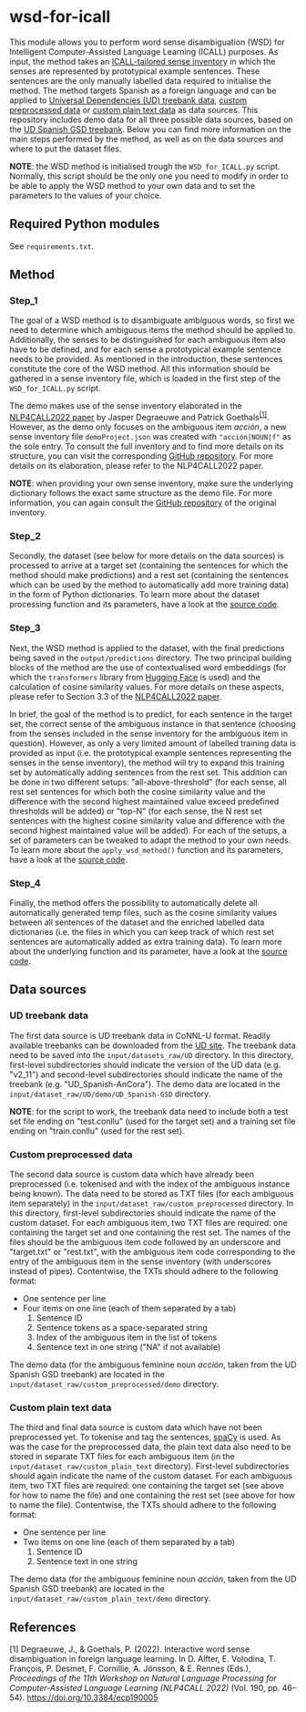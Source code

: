 # wsd-for-icall
This module allows you to perform word sense disambiguation (WSD) for Intelligent Computer-Assisted Language Learning (ICALL) purposes. As input, the method takes an [ICALL-tailored sense inventory](#step_1) in which the senses are represented by prototypical example sentences. These sentences are the only manually labelled data required to initialise the method. The method targets Spanish as a foreign language and can be applied to [Universal Dependencies (UD) treebank data](#ud-treebank-data), [custom preprocessed data](#custom-preprocessed-data) or [custom plain text data](#custom-plain-text-data) as data sources. This repository includes demo data for all three possible data sources, based on the [UD Spanish GSD treebank](https://universaldependencies.org/treebanks/es_gsd/index.html). Below you can find more information on the main steps performed by the method, as well as on the data sources and where to put the dataset files. 

**NOTE**: the WSD method is initialised trough the <code>WSD_for_ICALL.py</code> script. Normally, this script should be the only one you need to modify in order to be able to apply the WSD method to your own data and to set the parameters to the values of your choice.

## Required Python modules
See <code>requirements.txt</code>.

## Method
### Step_1
The goal of a WSD method is to disambiguate ambiguous words, so first we need to determine which ambiguous items the method should be applied to. Additionally, the senses to be distinguished for each ambiguous item also have to be defined, and for each sense a prototypical example sentence needs to be provided. As mentioned in the introduction, these sentences constitute the core of the WSD method. All this information should be gathered in a sense inventory file, which is loaded in the first step of the <code>WSD_for_ICALL.py</code> script.

The demo makes use of the sense inventory elaborated in the [NLP4CALL2022 paper](https://ecp.ep.liu.se/index.php/sltc/article/view/577) by Jasper Degraeuwe and Patrick Goethals<sup>[[1]](#references)</sup>. However, as the demo only focuses on the ambiguous item _acción_, a new sense inventory file <code>demoProject.json</code> was created with <code>"acción|NOUN|f"</code> as the sole entry. To consult the full inventory and to find more details on its structure, you can visit the corresponding [GitHub repository](https://github.com/JasperD-UGent/sense-inventory-economics-50). For more details on its elaboration, please refer to the NLP4CALL2022 paper.

**NOTE**: when providing your own sense inventory, make sure the underlying dictionary follows the exact same structure as the demo file. For more information, you can again consult the [GitHub repository](https://github.com/JasperD-UGent/sense-inventory-economics-50) of the original inventory.

### Step_2
Secondly, the dataset (see below for more details on the data sources) is processed to arrive at a target set (containing the sentences for which the method should make predictions) and a rest set (containing the sentences which can be used by the method to automatically add more training data) in the form of Python dictionaries. To learn more about the dataset processing function and its parameters, have a look at the [source code](https://github.com/JasperD-UGent/wsd-for-icall/blob/2332822a8d0dcac470e11d513509ff0b2328ac47/WSD_for_ICALL_defs.py#L21).

### Step_3
Next, the WSD method is applied to the dataset, with the final predictions being saved in the <code>output/predictions</code> directory. The two principal building blocks of the method are the use of contextualised word embeddings (for which the <code>transformers</code> library from [Hugging Face](https://huggingface.co/) is used) and the calculation of cosine similarity values. For more details on these aspects, please refer to Section 3.3 of the [NLP4CALL2022 paper](https://ecp.ep.liu.se/index.php/sltc/article/view/577).

In brief, the goal of the method is to predict, for each sentence in the target set, the correct sense of the ambiguous instance in that sentence (choosing from the senses included in the sense inventory for the ambiguous item in question). However, as only a very limited amount of labelled training data is provided as input (i.e. the prototypical example sentences representing the senses in the sense inventory), the method will try to expand this training set by automatically adding sentences from the rest set. This addition can be done in two different setups: "all-above-threshold" (for each sense, all rest set sentences for which both the cosine similarity value and the difference with the second highest maintained value exceed predefined thresholds will be added) or "top-N" (for each sense, the N rest set sentences with the highest cosine similarity value and difference with the second highest maintained value will be added). For each of the setups, a set of parameters can be tweaked to adapt the method to your own needs. To learn more about the <code>apply_wsd_method()</code> function and its parameters, have a look at the [source code](https://github.com/JasperD-UGent/wsd-for-icall/blob/2332822a8d0dcac470e11d513509ff0b2328ac47/WSD_for_ICALL_defs.py#L198).

### Step_4
Finally, the method offers the possibility to automatically delete all automatically generated temp files, such as the cosine similarity values between all sentences of the dataset and the enriched labelled data dictionaries (i.e. the files in which you can keep track of which rest set sentences are automatically added as extra training data). To learn more about the underlying function and its parameter, have a look at the [source code](https://github.com/JasperD-UGent/wsd-for-icall/blob/2332822a8d0dcac470e11d513509ff0b2328ac47/WSD_for_ICALL_defs.py#L414).

## Data sources
### UD treebank data
The first data source is UD treebank data in CoNNL-U format. Readily available treebanks can be downloaded from the [UD site](https://universaldependencies.org/#download). The treebank data need to be saved into the <code>input/datasets_raw/UD</code> directory. In this directory, first-level subdirectories should indicate the version of the UD data (e.g. "v2_11") and second-level subdirectories should indicate the name of the treebank (e.g. "UD_Spanish-AnCora"). The demo data are located in the <code>input/dataset_raw/UD/demo/UD_Spanish-GSD</code> directory.

**NOTE**: for the script to work, the treebank data need to include both a test set file ending on "test.conllu" (used for the target set) and a training set file ending on "train.conllu" (used for the rest set).

### Custom preprocessed data
The second data source is custom data which have already been preprocessed (i.e. tokenised and with the index of the ambiguous instance being known). The data need to be stored as TXT files (for each ambiguous item separately) in the <code>input/dataset_raw/custom_preprocessed</code> directory. In this directory, first-level subdirectories should indicate the name of the custom dataset. For each ambiguous item, two TXT files are required: one containing the target set  and one containing the rest set. The names of the files should be the ambiguous item code followed by an underscore and "target.txt" or "rest.txt", with the ambiguous item code corresponding to the entry of the ambiguous item in the sense inventory (with underscores instead of pipes). Contentwise, the TXTs should adhere to the following format:
- One sentence per line
- Four items on one line (each of them separated by a tab)
  1. Sentence ID 
  2. Sentence tokens as a space-separated string 
  3. Index of the ambiguous item in the list of tokens 
  4. Sentence text in one string ("NA" if not available)

The demo data (for the ambiguous feminine noun _acción_, taken from the UD Spanish GSD treebank) are located in the <code>input/dataset_raw/custom_preprocessed/demo</code> directory.

### Custom plain text data
The third and final data source is custom data which have not been preprocessed yet. To tokenise and tag the sentences, [spaCy](https://spacy.io/) is used. As was the case for the preprocessed data, the plain text data also need to be stored in separate TXT files for each ambiguous item (in the <code>input/dataset_raw/custom_plain_text</code> directory). First-level subdirectories should again indicate the name of the custom dataset. For each ambiguous item, two TXT files are required: one containing the target set (see above for how to name the file) and one containing the rest set (see above for how to name the file). Contentwise, the TXTs should adhere to the following format:
- One sentence per line
- Two items on one line (each of them separated by a tab)
  1. Sentence ID
  2. Sentence text in one string

The demo data (for the ambiguous feminine noun _acción_, taken from the UD Spanish GSD treebank) are located in the <code>input/dataset_raw/custom_plain_text/demo</code> directory.

## References
[1] Degraeuwe, J., & Goethals, P. (2022). Interactive word sense disambiguation in foreign language learning. In D. Alfter, E. Volodina, T. François, P. Desmet, F. Cornillie, A. Jönsson, & E. Rennes (Eds.), _Proceedings of the 11th Workshop on Natural Language Processing for Computer-Assisted Language Learning (NLP4CALL 2022)_ (Vol. 190, pp. 46–54). https://doi.org/10.3384/ecp190005
